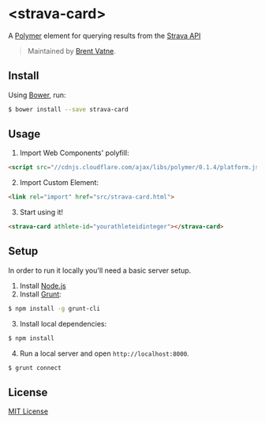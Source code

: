 # &lt;strava-card&gt;

A [Polymer](http://polymer-project.org) element for querying results from the [Strava API](http://strava.github.io/api/)

> Maintained by [Brent Vatne](https://github.com/brentvatne).

## Install

Using [Bower](http://bower.io), run:

```bash
$ bower install --save strava-card
```

## Usage

1. Import Web Components' polyfill:

```html
<script src="//cdnjs.cloudflare.com/ajax/libs/polymer/0.1.4/platform.js"></script>
```

2. Import Custom Element:

```html
<link rel="import" href="src/strava-card.html">
```

3. Start using it!

```html
<strava-card athlete-id="yourathleteidinteger"></strava-card>
```

## Setup

In order to run it locally you'll need a basic server setup.

1. Install [Node.js](http://nodejs.org/download/)
2. Install [Grunt](http://gruntjs.com/):

```sh
$ npm install -g grunt-cli
```

3. Install local dependencies:

```sh
$ npm install
```

4. Run a local server and open `http://localhost:8000`.

```sh
$ grunt connect
```

## License

[MIT License](http://opensource.org/licenses/MIT)

